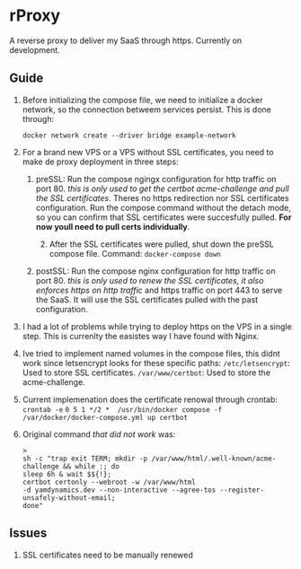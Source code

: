 # rProxy

A reverse proxy to deliver my SaaS through https. Currently on development.

## Guide

1. Before initializing the compose file, we need to initialize a docker network,
   so the connection betweem services persist. This is
   done through:

   `docker network create --driver bridge example-network`
2. For a brand new VPS or a VPS without SSL certificates, you need to make de
   proxy deployment in three steps:
   1. preSSL: Run the compose ngingx configuration for http traffic on port 80.
      _this is only used to get the certbot acme-challenge and pull the
      SSL certificates_. Theres no https redirection nor SSL certificates
      configuration. Run the compose command without the detach mode,
      so you can confirm that SSL certificates were succesfully pulled.
      **For now youll need to pull certs individually**.

      2. After the SSL certificates were pulled, shut down the preSSL compose file. Command: `docker-compose down`

   3. postSSL: Run the compose nginx configuration for http traffic on port 80.
      _this is only used to renew the SSL certificates,
      it also enforces https on http traffic_ and https traffic
      on port 443 to serve the SaaS. It will use the SSL certificates pulled with the past configuration.

3. I had a lot of problems while trying to deploy https on the VPS in a single
   step. This is currenlty the easistes way I have found with Nginx.
4. Ive tried to implement named volumes in the compose files, this didnt work
   since letsencrypt looks for these specific paths:
   `/etc/letsencrypt`: Used to store SSL certificates.
   `/var/www/certbot`: Used to store the acme-challenge.
5. Current implemenation does the certificate renowal through crontab:
   `crontab -e`
   `0 5 1 */2 *  /usr/bin/docker compose -f /var/docker/docker-compose.yml up certbot`
6. Original command _that did not work_ was:
   ```
   >
   sh -c "trap exit TERM; mkdir -p /var/www/html/.well-known/acme-challenge && while :; do
   sleep 6h & wait $${!};
   certbot certonly --webroot -w /var/www/html
   -d yamdynamics.dev --non-interactive --agree-tos --register-unsafely-without-email;
   done"
   ```

## Issues

1.  SSL certificates need to be manually renewed
